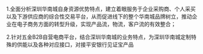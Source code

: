 1.全面分析深圳华南城自身资源优势特点，建立着眼服务于企业采购商、个人采买以及下游供应商的综合性交易平台，从而促进线下的整个华南城品牌树立，推动企业在电子商务方面的转型升级，实现产品流，物流，客户流的有效整合；<br/>

2.针对五金B2B自营电商平台，结合深圳华南城的业务特点，为深圳华南城定制特殊的供能以及各种对应接口，对接平安银行见证宝产品